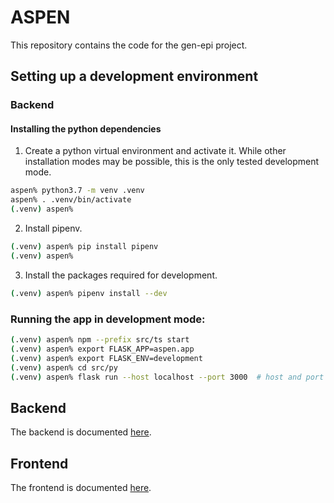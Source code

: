 # ASPEN

This repository contains the code for the gen-epi project.


## Setting up a development environment

### Backend

#### Installing the python dependencies

1. Create a python virtual environment and activate it.  While other installation modes may be possible, this is the only tested development mode.
```bash
aspen% python3.7 -m venv .venv
aspen% . .venv/bin/activate
(.venv) aspen%
```
2. Install pipenv.
```bash
(.venv) aspen% pip install pipenv
(.venv) aspen%
```
3. Install the packages required for development.
```bash
(.venv) aspen% pipenv install --dev
```

### Running the app in development mode:

```bash
(.venv) aspen% npm --prefix src/ts start
(.venv) aspen% export FLASK_APP=aspen.app
(.venv) aspen% export FLASK_ENV=development
(.venv) aspen% cd src/py
(.venv) aspen% flask run --host localhost --port 3000  # host and port needed for auth0
```

## Backend

The backend is documented [here](docs/backend/).


## Frontend

The frontend is documented [here](docs/frontend/).
